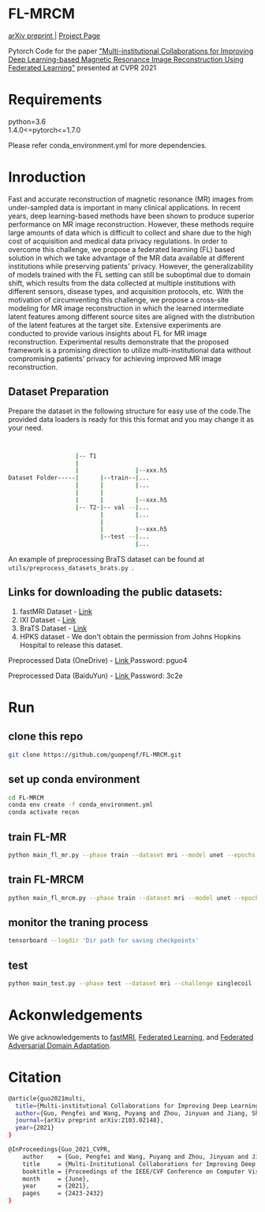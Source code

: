 # FL-MRCM

 <a href="https://arxiv.org/abs/2103.02148"> arXiv preprint </a> | <a href="https://sites.google.com/view/fl-mrcm/home"> Project Page </a>

Pytorch Code for the paper ["Multi-institutional Collaborations for Improving Deep Learning-based Magnetic
Resonance Image Reconstruction Using Federated Learning"](https://arxiv.org/abs/2103.02148) presented at CVPR 2021


# Requirements

python=3.6  
1.4.0<=pytorch<=1.7.0

Please refer conda_environment.yml for more dependencies.

# Inroduction

Fast and accurate reconstruction of magnetic resonance (MR) images from under-sampled data is important in many clinical applications. In recent years, deep learning-based methods have been shown to produce superior performance on MR image reconstruction. However, these methods require large amounts of data which is difficult to collect and share due to the high cost of acquisition and medical data privacy regulations. In order to overcome this challenge, we propose a federated learning (FL) based solution in which we take advantage of the MR data available at different institutions while preserving patients' privacy. However, the generalizability of models trained with the FL setting can still be suboptimal due to domain shift, which results from the data collected at multiple institutions with different sensors, disease types, and acquisition protocols, etc. With the motivation of circumventing this challenge, we propose a cross-site modeling for MR image reconstruction in which the learned intermediate latent features among different source sites are aligned with the distribution of the latent features at the target site. Extensive experiments are conducted to provide various insights about FL for MR image reconstruction. Experimental results demonstrate that the proposed framework is a promising direction to utilize multi-institutional data without compromising patients' privacy for achieving improved MR image reconstruction. 

## Dataset Preparation

Prepare the dataset in the following structure for easy use of the code.The provided data loaders is ready for this this format and you may change it as your need.

```bash


                   |-- T1 
                   |                       
                   |                |--xxx.h5  
Dataset Folder-----|      |--train--|...
                   |      |         |...
                   |      |
                   |      |         |--xxx.h5 
                   |-- T2-|-- val --|...  
                          |         |...
                          |
                          |         |--xxx.h5
                          |--test --|...
                                    |...
```
An example of preprocessing BraTS dataset can be found at <code> utils/preprocess_datasets_brats.py </code>.

## Links for downloading the public datasets:

1) fastMRI Dataset - <a href="https://fastmri.med.nyu.edu/"> Link </a>  
2) IXI Dataset - <a href="https://brain-development.org/ixi-dataset/"> Link </a> 
3) BraTS Dataset - <a href="https://www.med.upenn.edu/cbica/brats2020/data.html"> Link </a> 
4) HPKS dataset - We don't obtain the permission from Johns Hopkins Hospital to release this dataset.

Preprocessed Data (OneDrive) - <a href="https://livejohnshopkins-my.sharepoint.com/:f:/g/personal/pguo4_jh_edu/EuZHyvRlwjZFoLFNlDhJCewBuSz6n5DjcfN7yzBwI7ZF2w?e=5%3aM8irOc&at=9"> Link </a> 
Password: pguo4

Preprocessed Data (BaiduYun) - <a href="https://pan.baidu.com/s/1YUQbsJNFkBQ6ODC1eExkZQ"> Link </a> 
Password: 3c2e

# Run

## clone this repo
```bash
git clone https://github.com/guopengf/FL-MRCM.git
```
## set up conda environment
```bash
cd FL-MRCM
conda env create -f conda_environment.yml
conda activate recon
```
## train FL-MR
```bash 
python main_fl_mr.py --phase train --dataset mri --model unet --epochs 50 --challenge singlecoil --local_bs 16 --num_users 4 --local_ep 2 --train_dataset BFHI --test_dataset H --sequence T1  --accelerations 4 --center-fractions 0.08 --val_sample_rate 1.0 --save_dir 'Dir path for saving checkpoints' --verbose
```
## train FL-MRCM
```bash 
python main_fl_mrcm.py --phase train --dataset mri --model unet --epochs 50 --challenge singlecoil --local_bs 16 --num_users 4 --local_ep 2 --train_dataset BFHI --test_dataset B --sequence T1 --accelerations 4 --center-fractions 0.08 --val_sample_rate 1.0 --save_dir 'Dir path for saving checkpoints' --verbose
```
## monitor the traning process
```bash 
tensorboard --logdir 'Dir path for saving checkpoints'
```
## test
```bash 
python main_test.py --phase test --dataset mri --challenge singlecoil --local_bs 16 --model unet --test_dataset I --sequence T1 --accelerations 4 --center-fractions 0.08 --save_dir 'Dir path for saving result'  --checkpoint 'checkpoint path for testing'  --verbose
```
# Ackonwledgements

We give acknowledgements to [fastMRI](https://github.com/facebookresearch/fastMRI), [Federated Learning](https://github.com/shaoxiongji/federated-learning), and [Federated Adversarial Domain Adaptation](https://openreview.net/forum?id=HJezF3VYPB).


# Citation
```bash
@article{guo2021multi,
  title={Multi-institutional Collaborations for Improving Deep Learning-based Magnetic Resonance Image Reconstruction Using Federated Learning},
  author={Guo, Pengfei and Wang, Puyang and Zhou, Jinyuan and Jiang, Shanshan and Patel, Vishal M},
  journal={arXiv preprint arXiv:2103.02148},
  year={2021}
}
```
```bash
@InProceedings{Guo_2021_CVPR,
    author    = {Guo, Pengfei and Wang, Puyang and Zhou, Jinyuan and Jiang, Shanshan and Patel, Vishal M.},
    title     = {Multi-Institutional Collaborations for Improving Deep Learning-Based Magnetic Resonance Image Reconstruction Using Federated Learning},
    booktitle = {Proceedings of the IEEE/CVF Conference on Computer Vision and Pattern Recognition (CVPR)},
    month     = {June},
    year      = {2021},
    pages     = {2423-2432}
}
```
